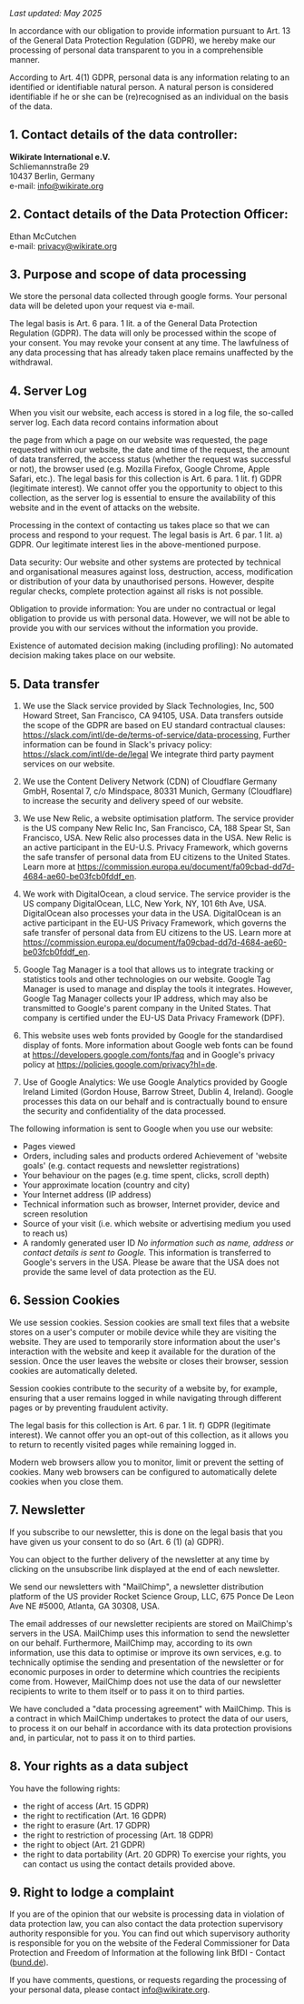 _Last updated: May 2025_

In accordance with our obligation to provide information pursuant to Art. 13 of the General Data Protection Regulation (GDPR), we hereby make our processing of personal data transparent to you in a comprehensible manner.

According to Art. 4(1) GDPR, personal data is any information relating to an identified or identifiable natural person. A natural person is considered identifiable if he or she can be (re)recognised as an individual on the basis of the data.

## 1. Contact details of the data controller:

**Wikirate International e.V.**<br>
Schliemannstraße 29<br>
10437 Berlin, Germany <br>
e-mail: [info@wikirate.org](mailto:info@wikirate.org)

## 2. Contact details of the Data Protection Officer:

Ethan McCutchen<br>
e-mail: [privacy@wikirate.org](mailto:privacy@wikirate.org) 

## 3. Purpose and scope of data processing 

We store the personal data collected through google forms. Your personal data will be deleted upon your request via e-mail. 

The legal basis is Art. 6 para. 1 lit. a of the General Data Protection Regulation (GDPR). The data will only be processed within the scope of your consent. You may revoke your consent at any time. The lawfulness of any data processing that has already taken place remains unaffected by the withdrawal.

## 4. Server Log 
When you visit our website, each access is stored in a log file, the so-called server log. Each data record contains information about

the page from which a page on our website was requested,
the page requested within our website,
the date and time of the request,
the amount of data transferred,
the access status (whether the request was successful or not),
the browser used (e.g. Mozilla Firefox, Google Chrome, Apple Safari, etc.).
The legal basis for this collection is Art. 6 para. 1 lit. f) GDPR (legitimate interest). We cannot offer you the opportunity to object to this collection, as the server log is essential to ensure the availability of this website and in the event of attacks on the website.

Processing in the context of contacting us takes place so that we can process and respond to your request. The legal basis is Art. 6 par. 1 lit. a) GDPR. Our legitimate interest lies in the above-mentioned purpose.

Data security: Our website and other systems are protected by technical and organisational measures against loss, destruction, access, modification or distribution of your data by unauthorised persons. However, despite regular checks, complete protection against all risks is not possible.

Obligation to provide information: You are under no contractual or legal obligation to provide us with personal data. However, we will not be able to provide you with our services without the information you provide.

Existence of automated decision making (including profiling): No automated decision making takes place on our website.

## 5. Data transfer

1. We use the Slack service provided by Slack Technologies, Inc, 500 Howard Street, San Francisco, CA 94105, USA. Data transfers outside the scope of the GDPR are based on EU standard contractual clauses: https://slack.com/intl/de-de/terms-of-service/data-processing, Further information can be found in Slack's privacy policy: https://slack.com/intl/de-de/legal We integrate third party payment services on our website. 

2. We use the Content Delivery Network (CDN) of Cloudflare Germany GmbH, Rosental 7, c/o Mindspace, 80331 Munich, Germany (Cloudflare) to increase the security and delivery speed of our website.

3. We use New Relic, a website optimisation platform. The service provider is the US company New Relic Inc, San Francisco, CA, 188 Spear St, San Francisco, USA. New Relic also processes data in the USA. New Relic is an active participant in the EU-U.S. Privacy Framework, which governs the safe transfer of personal data from EU citizens to the United States. Learn more at https://commission.europa.eu/document/fa09cbad-dd7d-4684-ae60-be03fcb0fddf_en.

4. We work with DigitalOcean, a cloud service. The service provider is the US company DigitalOcean, LLC, New York, NY, 101 6th Ave, USA. DigitalOcean also processes your data in the USA. DigitalOcean is an active participant in the EU-US Privacy Framework, which governs the safe transfer of personal data from EU citizens to the US. Learn more at https://commission.europa.eu/document/fa09cbad-dd7d-4684-ae60-be03fcb0fddf_en.

5. Google Tag Manager is a tool that allows us to integrate tracking or statistics tools and other technologies on our website. Google Tag Manager is used to manage and display the tools it integrates. However, Google Tag Manager collects your IP address, which may also be transmitted to Google's parent company in the United States. That company is certified under the EU-US Data Privacy Framework (DPF).

6. This website uses web fonts provided by Google for the standardised display of fonts. More information about Google web fonts can be found at https://developers.google.com/fonts/faq and in Google's privacy policy at https://policies.google.com/privacy?hl=de.

7. Use of Google Analytics: We use Google Analytics provided by Google Ireland Limited (Gordon House, Barrow Street, Dublin 4, Ireland). Google processes this data on our behalf and is contractually bound to ensure the security and confidentiality of the data processed.

The following information is sent to Google when you use our website:

- Pages viewed
- Orders, including sales and products ordered Achievement of 'website goals' (e.g. contact requests and newsletter registrations)
- Your behaviour on the pages (e.g. time spent, clicks, scroll depth)
- Your approximate location (country and city)
- Your Internet address (IP address)
- Technical information such as browser, Internet provider, device and screen resolution
- Source of your visit (i.e. which website or advertising medium you used to reach us)
- A randomly generated user ID
*No information such as name, address or contact details is sent to Google.*
This information is transferred to Google's servers in the USA. Please be aware that the USA does not provide the same level of data protection as the EU.

## 6. Session Cookies

We use session cookies. Session cookies are small text files that a website stores on a user's computer or mobile device while they are visiting the website. They are used to temporarily store information about the user's interaction with the website and keep it available for the duration of the session. Once the user leaves the website or closes their browser, session cookies are automatically deleted.

Session cookies contribute to the security of a website by, for example, ensuring that a user remains logged in while navigating through different pages or by preventing fraudulent activity.

The legal basis for this collection is Art. 6 par. 1 lit. f) GDPR (legitimate interest). We cannot offer you an opt-out of this collection, as it allows you to return to recently visited pages while remaining logged in.

Modern web browsers allow you to monitor, limit or prevent the setting of cookies. Many web browsers can be configured to automatically delete cookies when you close them.

## 7. Newsletter
If you subscribe to our newsletter, this is done on the legal basis that you have given us your consent to do so (Art. 6 (1) (a) GDPR).

You can object to the further delivery of the newsletter at any time by clicking on the unsubscribe link displayed at the end of each newsletter.

We send our newsletters with "MailChimp", a newsletter distribution platform of the US provider Rocket Science Group, LLC, 675 Ponce De Leon Ave NE #5000, Atlanta, GA 30308, USA.

The email addresses of our newsletter recipients are stored on MailChimp's servers in the USA. MailChimp uses this information to send the newsletter on our behalf. Furthermore, MailChimp may, according to its own information, use this data to optimise or improve its own services, e.g. to technically optimise the sending and presentation of the newsletter or for economic purposes in order to determine which countries the recipients come from. However, MailChimp does not use the data of our newsletter recipients to write to them itself or to pass it on to third parties.

We have concluded a "data processing agreement" with MailChimp. This is a contract in which MailChimp undertakes to protect the data of our users, to process it on our behalf in accordance with its data protection provisions and, in particular, not to pass it on to third parties.

## 8. Your rights as a data subject

You have the following rights:

- the right of access (Art. 15 GDPR)
- the right to rectification (Art. 16 GDPR)
- the right to erasure (Art. 17 GDPR)
- the right to restriction of processing (Art. 18 GDPR)
- the right to object (Art. 21 GDPR)
- the right to data portability (Art. 20 GDPR)
To exercise your rights, you can contact us using the contact details provided above.

## 9. Right to lodge a complaint

If you are of the opinion that our website is processing data in violation of data protection law, you can also contact the data protection supervisory authority responsible for you. You can find out which supervisory authority is responsible for you on the website of the Federal Commissioner for Data Protection and Freedom of Information at the following link BfDI - Contact ([bund.de](https://bund.de)).

If you have comments, questions, or requests regarding the processing of your personal data, please contact info@wikirate.org.
